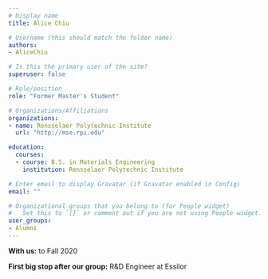 ```yaml
---
# Display name
title: Alice Chiu

# Username (this should match the folder name)
authors:
- AliceChiu

# Is this the primary user of the site?
superuser: false

# Role/position
role: "Former Master's Student"

# Organizations/Affiliations
organizations:
- name: Rensselaer Polytechnic Institute
  url: "http://mse.rpi.edu"

education:
  courses:
  - course: B.S. in Materials Engineering
    institution: Rensselaer Polytechnic Institute

# Enter email to display Gravatar (if Gravatar enabled in Config)
email: ""

# Organizational groups that you belong to (for People widget)
#   Set this to `[]` or comment out if you are not using People widget.
user_groups:
- Alumni
---
```

**With us:** to Fall 2020

**First big stop after our group:** R&D Engineer at Essilor
